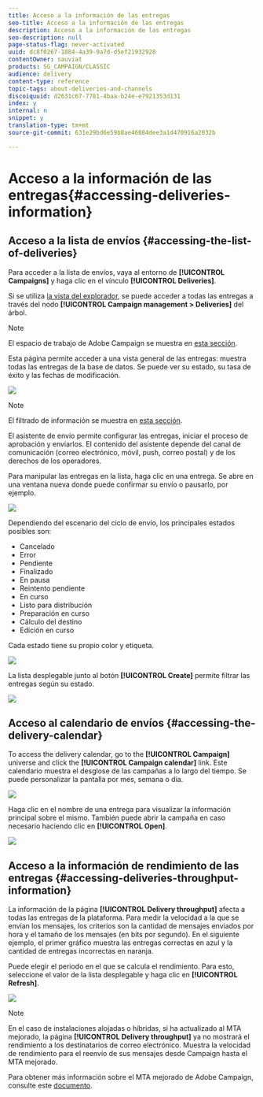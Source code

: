 ```yaml
---
title: Acceso a la información de las entregas
seo-title: Acceso a la información de las entregas
description: Acceso a la información de las entregas
seo-description: null
page-status-flag: never-activated
uuid: dc8f0267-1884-4a39-9a7d-d5ef21932928
contentOwner: sauviat
products: SG_CAMPAIGN/CLASSIC
audience: delivery
content-type: reference
topic-tags: about-deliveries-and-channels
discoiquuid: d2631c67-7781-4baa-b24e-e7921353d131
index: y
internal: n
snippet: y
translation-type: tm+mt
source-git-commit: 631e29bd6e59b8ae46084dee3a1d470916a2032b

---
```



# Acceso a la información de las entregas{#accessing-deliveries-information}

## Acceso a la lista de envíos {#accessing-the-list-of-deliveries}

Para acceder a la lista de envíos, vaya al entorno de **[!UICONTROL Campaigns]** y haga clic en el vínculo **[!UICONTROL Deliveries]**.

Si se utiliza [la vista del explorador](../../platform/using/adobe-campaign-workspace.md#about-adobe-campaign-explorer), se puede acceder a todas las entregas a través del nodo **[!UICONTROL Campaign management > Deliveries]** del árbol.

>[!NOTE]
>
>El espacio de trabajo de Adobe Campaign se muestra en [esta sección](../../platform/using/adobe-campaign-workspace.md).

Esta página permite acceder a una vista general de las entregas: muestra todas las entregas de la base de datos. Se puede ver su estado, su tasa de éxito y las fechas de modificación.

![](assets/d_ncs_user_filter_interface_delivery01.png)

>[!NOTE]
>
>El filtrado de información se muestra en [esta sección](../../platform/using/filtering-options.md).

El asistente de envío permite configurar las entregas, iniciar el proceso de aprobación y enviarlos. El contenido del asistente depende del canal de comunicación (correo electrónico, móvil, push, correo postal) y de los derechos de los operadores.

Para manipular las entregas en la lista, haga clic en una entrega. Se abre en una ventana nueva donde puede confirmar su envío o pausarlo, por ejemplo.

![](assets/s_ncs_user_interface_delivery02.png)

Dependiendo del escenario del ciclo de envío, los principales estados posibles son:

* Cancelado
* Error
* Pendiente
* Finalizado
* En pausa
* Reintento pendiente
* En curso
* Listo para distribución
* Preparación en curso
* Cálculo del destino
* Edición en curso

Cada estado tiene su propio color y etiqueta.

![](assets/s_ncs_user_status_campaigns_120.png)

La lista desplegable junto al botón **[!UICONTROL Create]** permite filtrar las entregas según su estado.

![](assets/delivery_filter_status.png)

## Acceso al calendario de envíos {#accessing-the-delivery-calendar}

To access the delivery calendar, go to the **[!UICONTROL Campaign]** universe and click the **[!UICONTROL Campaign calendar]** link. Este calendario muestra el desglose de las campañas a lo largo del tiempo. Se puede personalizar la pantalla por mes, semana o día.

![](assets/s_ncs_user_interface_delivery04.png)

Haga clic en el nombre de una entrega para visualizar la información principal sobre el mismo. También puede abrir la campaña en caso necesario haciendo clic en **[!UICONTROL Open]**.

![](assets/s_ncs_user_interface_delivery05.png)

## Acceso a la información de rendimiento de las entregas {#accessing-deliveries-throughput-information}

La información de la página **[!UICONTROL Delivery throughput]** afecta a todas las entregas de la plataforma. Para medir la velocidad a la que se envían los mensajes, los criterios son la cantidad de mensajes enviados por hora y el tamaño de los mensajes (en bits por segundo). En el siguiente ejemplo, el primer gráfico muestra las entregas correctas en azul y la cantidad de entregas incorrectas en naranja.

Puede elegir el periodo en el que se calcula el rendimiento. Para esto, seleccione el valor de la lista desplegable y haga clic en **[!UICONTROL Refresh]**.

![](assets/s_ncs_user_interface_delivery06.png)

>[!NOTE]
>
>En el caso de instalaciones alojadas o híbridas, si ha actualizado al MTA mejorado, la página **[!UICONTROL Delivery throughput]** ya no mostrará el rendimiento a los destinatarios de correo electrónico. Muestra la velocidad de rendimiento para el reenvío de sus mensajes desde Campaign hasta el MTA mejorado.
>
>Para obtener más información sobre el MTA mejorado de Adobe Campaign, consulte este [documento](https://helpx.adobe.com/campaign/kb/acc-campaign-enhanced-mta.html).